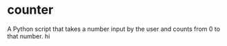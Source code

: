 # counter
A Python script that takes a number input by the user and counts from 0 to that number.
hi
